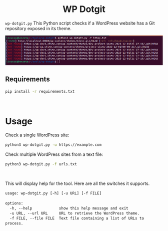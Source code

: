<h1 align="center">WP Dotgit<br></h1>

`wp-dotgit.py` This Python script checks if a WordPress website has a Git repository exposed in its theme. 

![Alt text](image.png)

## Requirements

```sh
pip install -r requirements.txt
```
<br>

# Usage

Check a single WordPress site:

```sh
python3 wp-dotgit.py -u https://example.com
```
Check multiple WordPress sites from a text file:

```sh
python3 wp-dotgit.py -f urls.txt
```
<br>

This will display help for the tool. Here are all the switches it supports.

```console
usage: wp-dotgit.py [-h] [-u URL] [-f FILE]

options:
  -h, --help            show this help message and exit
  -u URL, --url URL     URL to retrieve the WordPress theme.
  -f FILE, --file FILE  Text file containing a list of URLs to process.
```

<br>
 